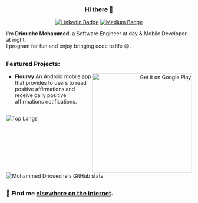 
<div align="center">

### Hi there 👋
</div>

<div align="center">

[![Linkedin Badge](https://img.shields.io/badge/linkedin-%230077B5.svg?&style=for-the-badge&logo=linkedin&logoColor=white)](https://www.linkedin.com/in/driouechemed/) [![Medium Badge](https://img.shields.io/badge/medium-%2312100E.svg?&style=for-the-badge&logo=medium&logoColor=white)](https://medium.com/@drioueche.med)
</div>

I'm **Driouche Mohammed**, a Software Engineer at day & Mobile Developer at night.
<br />
I program for fun and enjoy bringing code to life 😄.


## 
### Featured Projects:

<a href='https://play.google.com/store/apps/developer?id=e_life' align="right">
<img alt='Get it on Google Play' src='https://play.google.com/intl/en_us/badges/static/images/badges/en_badge_web_generic.png' width="270" align="right"/>
</a>

- **Flourvy** An Android mobile app that provides to users to read positive affirmations and receive daily positive affirmations notifications.


## 
<div>

![Top Langs](https://github-readme-stats-sigma-five.vercel.app/api/top-langs?username=driouecheMed&show_icons=true&locale=en&title_color=24292E&text_color=24292E&icon_color=24292E&layout=compact)
![Mohammed Drioueche's GitHub stats](https://github-readme-stats-sigma-five.vercel.app/api?username=driouecheMed&show_icons=true&title_color=24292E&text_color=24292E&icon_color=24292E)
</div>


## 
### 💬 Find me [elsewhere on the internet](https://linktr.ee/drioueche_med).


<!--
**driouecheMed/driouecheMed** is a ✨ _special_ ✨ repository because its `README.md` (this file) appears on your GitHub profile.

Here are some ideas to get you started:

- 🔭 I’m currently working on ...
- 🌱 I’m currently learning ...
- 👯 I’m looking to collaborate on ...
- 🤔 I’m looking for help with ...
- 💬 Ask me about ...
- 📫 How to reach me: ...
- 😄 Pronouns: ...
- ⚡ Fun fact: ...
-->
